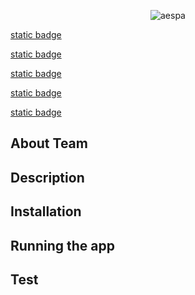 <p align="center">
	<img src="https://i0.wp.com/erizos.mx/wp-content/uploads/2020/10/aespa.jpg?w=1300&ssl=1" alt="aespa" />
</p>

[static badge](https://img.shields.io/badge/react)

[static badge](https://img.shields.io/badge/jdk-17-orange)

[static badge](https://img.shields.io/badge/spring-3.2.0-green)

[static badge](https://img.shields.io/badge/python-?-blue)

[static badge](https://img.shields.io/badge/maria_db-?-skyblue)



 ## About Team


## Description



## Installation


## Running the app


## Test

